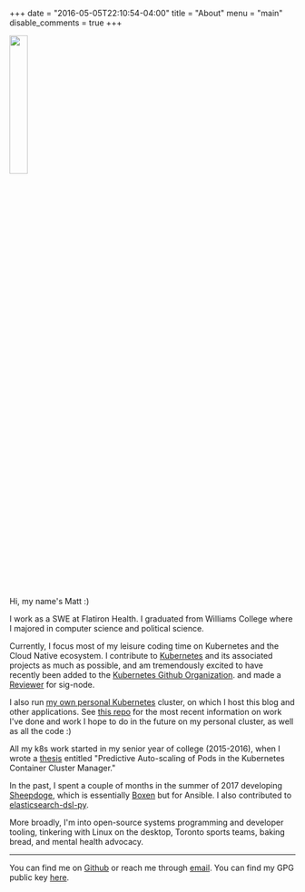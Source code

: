 +++
date = "2016-05-05T22:10:54-04:00"
title = "About"
menu = "main"
disable_comments = true
+++

<img src="/img/avatar.png" style="height:25%; width:25%;"/>

Hi, my name's Matt :)

I work as a SWE at Flatiron Health. I graduated from Williams
College where I majored in computer science and political science.

Currently, I focus most of my leisure coding time on Kubernetes and the Cloud
Native ecosystem. I contribute to [Kubernetes](https://github.com/kubernetes/kubernetes) and
its associated projects as much as possible, and am tremendously excited to have
recently been added to the [Kubernetes Github Organization](https://github.com/kubernetes).
and made a [Reviewer](https://github.com/kubernetes/kubernetes/commit/269cd63e15031de6efed05f5d63d5403f7f010c4)
for sig-node.

I also run [my own personal Kubernetes](http://mattjmcnaughton.com/post/a-kubernetes-of-ones-own-part-0/)
cluster, on which I host this blog and other applications.
See [this repo](https://github.com/mattjmcnaughton/personal-k8s)
for the most recent information on work I've done and work I hope to do in the
future on my personal cluster, as well as all the code :)

All my k8s work started in my senior year of college (2015-2016), when I wrote a
[thesis](https://github.com/mattjmcnaughton/thesis) entitled "Predictive
Auto-scaling of Pods in the Kubernetes Container Cluster Manager."

In the past, I spent a couple of months in the summer of 2017 developing
[Sheepdoge](https://github.com/sheepdoge), which is essentially [Boxen](https://github.com/boxen)
but for Ansible. I also contributed to [elasticsearch-dsl-py](https://github.com/elastic/elasticsearch-dsl-py).

More broadly, I'm into open-source systems programming and developer tooling,
tinkering with Linux on the desktop, Toronto sports teams, baking bread, and mental health advocacy.

<hr />

You can find me on [Github](https://github.com/mattjmcnaughton)
or reach me through [email](mailto:me@mattjmcnaughton.com).
You can find my GPG public key [here](/mattjmcnaughton.pub.asc).
